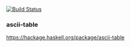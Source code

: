 [![Build Status](https://travis-ci.org/Sentenai/ascii-table.svg?branch=master)](https://travis-ci.org/Sentenai/ascii-table)

### ascii-table

https://hackage.haskell.org/package/ascii-table
